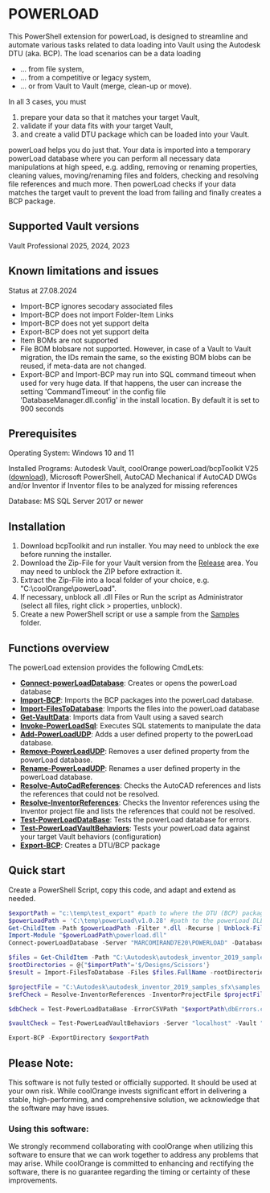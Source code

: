 # POWERLOAD 

This PowerShell extension for powerLoad, is designed to streamline and automate various tasks related to data loading into Vault using the Autodesk DTU (aka. BCP). The load scenarios can be a data loading
- ... from file system, 
- ... from a competitive or legacy system, 
- ... or from Vault to Vault (merge, clean-up or move).

In all 3 cases, you must 
1. prepare your data so that it matches your target Vault,
2. validate if your data fits with your target Vault,
3. and create a valid DTU package which can be loaded into your Vault.

powerLoad helps you do just that. Your data is imported into a temporary powerLoad database where you can perform all necessary data manipulations at high speed, e.g. adding, removing or renaming properties, cleaning values, moving/renaming files and folders, checking and resolving file references and much more. Then powerLoad checks if your data matches the target vault to prevent the load from failing and finally creates a BCP package.

## Supported Vault versions

Vault Professional 2025, 2024, 2023

## Known limitations and issues

Status at 27.08.2024

- Import-BCP ignores secodary associated files
- Import-BCP does not import Folder-Item Links
- Import-BCP does not yet support delta
- Export-BCP does not yet support delta
- Item BOMs are not supported
- File BOM blobsare not supported. However, in case of a Vault to Vault migration, the IDs remain the same, so the existing BOM blobs can be reused, if meta-data are not changed.
- Export-BCP and Import-BCP may run into SQL command timeout when used for very huge data.
If that happens, the user can increase the setting 'CommandTimeout' in the config file 'DatabaseManager.dll.config' in the install location. By default it is set to 900 seconds


## Prerequisites

Operating System: Windows 10 and 11

Installed Programs: Autodesk Vault, coolOrange powerLoad/bcpToolkit V25 ([download](https://www.coolorange.com/powerload-download-page)), Microsoft PowerShell, AutoCAD Mechanical if AutoCAD DWGs and/or Inventor if Inventor files to be analyzed for missing references

Database: MS SQL Server 2017 or newer 


## Installation

1. Download bcpToolkit and run installer. You may need to unblock the exe before running the installer.
2. Download the Zip-File for your Vault version from the [Release](../../releases) area. You may need to unblock the ZIP before extraction it.
3. Extract the Zip-File into a local folder of your choice, e.g. "C:\coolOrange\powerLoad". 
4. If necessary, unblock all .dll Files or Run the script as Administrator (select all files, right click > properties, unblock).
5. Create a new PowerShell script or use a sample from the [Samples](https://github.com/coolOrangeLabs/powerLoadPublic/tree/main/Samples) folder.


## Functions overview
The powerLoad extension provides the following CmdLets: <br>

- [**Connect-powerLoadDatabase**](./CmdLets/doc/Connect-PowerLoadDatabase.md): Creates or opens the powerLoad database
- [**Import-BCP**](./CmdLets/doc/Import-BCP.md): Imports the BCP packages into the powerLoad database.
- [**Import-FilesToDatabase**](./CmdLets/doc/Import-FilesToDatabase.md): Imports the files into the powerLoad database
- [**Get-VaultData**](./CmdLets/doc/Get-VaultData.md): Imports data from Vault using a saved search
- [**Invoke-PowerLoadSql**](./CmdLets/doc/Invoke-PowerLoadSql.md): Executes SQL statements to manipulate the data
- [**Add-PowerLoadUDP**](./CmdLets/doc/Add-PowerLoadUDP.md): Adds a user defined property to the powerLoad database.
- [**Remove-PowerLoadUDP**](./CmdLets/doc/Remove-PowerLoadUDP.md): Removes a user defined property from the powerLoad database.
- [**Rename-PowerLoadUDP**](./CmdLets/doc/Rename-PowerLoadUDP.md): Renames a user defined property in the powerLoad database.
- [**Resolve-AutoCadReferences**](./CmdLets/doc/Resolve-AutoCadReferences.md): Checks the AutoCAD references and lists the references that could not be resolved.
- [**Resolve-InventorReferences**](./CmdLets/doc/Resolve-InventorReferences.md): Checks the Inventor references using the Inventor project file and lists the references that could not be resolved.
- [**Test-PowerLoadDataBase**](./CmdLets/doc/Test-PowerLoadDataBase.md): Tests the powerLoad database for errors.
- [**Test-PowerLoadVaultBehaviors**](./CmdLets/doc/Test-PowerLoadVaultBehaviors.md): Tests your powerLoad data against your target Vault behaviors (configuration)
- [**Export-BCP**](./CmdLets/doc/Export-BCP.md): Creates a DTU/BCP package


## Quick start

Create a PowerShell Script, copy this code, and adapt and extend as needed.
```PowerShell
$exportPath = "c:\temp\test_export" #path to where the DTU (BCP) packages shall be created
$powerLoadPath = 'C:\temp\powerLoad\v1.0.28' #path to the powerLoad DLL
Get-ChildItem -Path $powerLoadPath -Filter *.dll -Recurse | Unblock-File
Import-Module "$powerLoadPath\powerload.dll" 
Connect-powerLoadDatabase -Server "MARCOMIRAND7E20\POWERLOAD" -DatabaseName "test" -User "sa" -Password 'Pa$$w0rd' #connect to database 

$files = Get-ChildItem -Path "C:\Autodesk\autodesk_inventor_2019_samples_sfx\Models\Assemblies\Scissors" -File -Recurse
$rootDirectories = @{"$importPath"='$/Designs/Scissors'}
$result = Import-FilesToDatabase -Files $files.FullName -rootDirectories $rootDirectories -ErrorCSVPath "$exportPath\importErrors.csv"

$projectFile = "C:\Autodesk\autodesk_inventor_2019_samples_sfx\samples.ipj"
$refCheck = Resolve-InventorReferences -InventorProjectFile $projectFile -ErrorCSVPath "$exportPath\RefErrors.csv"

$dbCheck = Test-PowerLoadDataBase -ErrorCSVPath "$exportPath\dbErrors.csv"

$vaultCheck = Test-PowerLoadVaultBehaviors -Server "localhost" -Vault "Vault" -User "Administrator" -Password "" -ErrorCSVPath "$exportPath\vaultErrors.csv"

Export-BCP -ExportDirectory $exportPath
```

## Please Note:

This software is not fully tested or officially supported. It should be used at your own risk. While coolOrange invests significant effort in delivering a stable, high-performing, and comprehensive solution, we acknowledge that the software may have issues.

### Using this software:

We strongly recommend collaborating with coolOrange when utilizing this software to ensure that we can work together to address any problems that may arise. While coolOrange is committed to enhancing and rectifying the software, there is no guarantee regarding the timing or certainty of these improvements.
